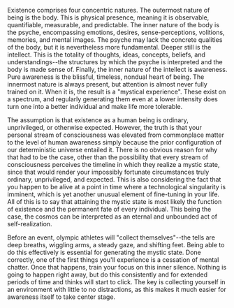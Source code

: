 Existence comprises four concentric natures. The outermost nature of being is the body. This is physical presence, meaning it is observable, quantifiable, measurable, and predictable. The inner nature of the body is the psyche, encompassing emotions, desires, sense-perceptions, volitions, memories, and mental images. The psyche may lack the concrete qualities of the body, but it is nevertheless more fundamental. Deeper still is the intellect. This is the totality of thoughts, ideas, concepts, beliefs, and understandings--the structures by which the psyche is interpreted and the body is made sense of. Finally, the inner nature of the intellect is awareness. Pure awareness is the blissful, timeless, nondual heart of being. The innermost nature is always present, but attention is almost never fully trained on it. When it is, the result is a "mystical experience". These exist on a spectrum, and regularly generating them even at a lower intensity does turn one into a better individual and make life more tolerable.

The assumption is that existence as a human being is ordinary, unprivileged, or otherwise expected. However, the truth is that your personal stream of consciousness was elevated from commonplace matter to the level of human awareness simply because the prior configuration of our deterministic universe entailed it. There is no obvious reason for why that had to be the case, other than the possibility that every stream of consciousness perceives the timeline in which they realize a mystic state, since that would render your impossibly fortunate circumstances truly ordinary, unprivileged, and expected. This is also considering the fact that you happen to be alive at a point in time where a technological singularity is imminent, which is yet another unusual element of fine-tuning in your life. All of this is to say that attaining the mystic state is most likely the function of existence and the permanent fate of every individual. This being the case, the cosmos can be interpreted as an eternal and unbounded act of self-realization.

Before an event, olympic athletes will "collect themselves"--the tells are deep breaths, wiggling arms, a steady gaze, and shifting feet. Being able to do this effectively is essential for generating the mystic state. Done correctly, one of the first things you'll experience is a cessation of mental chatter. Once that happens, train your focus on this inner silence. Nothing is going to happen right away, but do this consistently and for extended periods of time and thinks will start to click. The key is collecting yourself in an environment with little to no distractions, as this makes it much easier for awareness itself to take center stage.
